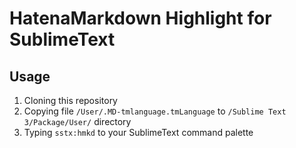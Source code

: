 # HatenaMarkdown Highlight for SublimeText

## Usage
1. Cloning this repository
2. Copying file `/User/.MD-tmlanguage.tmLanguage` to `/Sublime Text 3/Package/User/` directory
3. Typing `sstx:hmkd` to your SublimeText command palette 